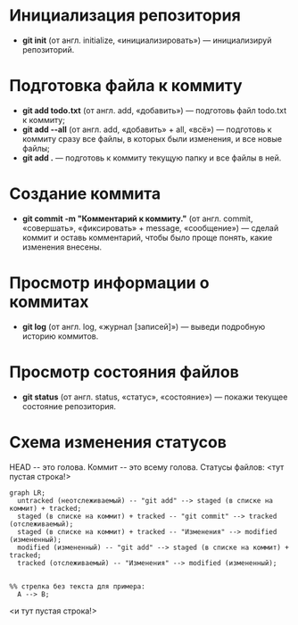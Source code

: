 # Инициализация репозитория
- **git init** (от англ. initialize, «инициализировать») — инициализируй репозиторий.

# Подготовка файла к коммиту
- **git add todo.txt** (от англ. add, «добавить») — подготовь файл todo.txt к коммиту;
- **git add --all** (от англ. add, «добавить» + all, «всё») — подготовь к коммиту сразу все файлы, в которых были изменения, и все новые файлы;
- **git add .** — подготовь к коммиту текущую папку и все файлы в ней.

# Создание коммита
- **git commit -m "Комментарий к коммиту."** (от англ. commit, «совершать», «фиксировать» + message, «сообщение») — сделай коммит и оставь комментарий, чтобы было проще понять, какие изменения внесены.

# Просмотр информации о коммитах
- **git log** (от англ. log, «журнал [записей]») — выведи подробную историю коммитов.

# Просмотр состояния файлов
- **git status** (от англ. status, «статус», «состояние») — покажи текущее состояние репозитория.

# Схема изменения статусов
HEAD -- это голова.
Коммит -- это всему голова.
Статусы файлов:
<тут пустая строка!>

```mermaid
graph LR;
  untracked (неотслеживаемый) -- "git add" --> staged (в списке на коммит) + tracked;
  staged (в списке на коммит) + tracked -- "git commit" --> tracked (отслеживаемый);
  staged (в списке на коммит) + tracked -- "Изменения" --> modified (измененный);
  modified (измененный) -- "git add" --> staged (в списке на коммит) + tracked;
  tracked (отслеживаемый) -- "Изменения" --> modified (измененный);


%% стрелка без текста для примера: 
  A --> B;
```

<и тут пустая строка!>